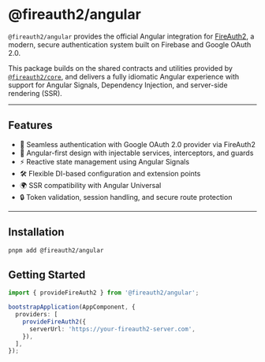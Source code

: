 # @fireauth2/angular

`@fireauth2/angular` provides the official Angular integration for [FireAuth2](https://github.com/ekkolon/fireauth2), a modern, secure authentication system built on Firebase and Google OAuth 2.0.

This package builds on the shared contracts and utilities provided by [`@fireauth2/core`](../core), and delivers a fully idiomatic Angular experience with support for Angular Signals, Dependency Injection, and server-side rendering (SSR).

---

## Features

- 🔐 Seamless authentication with Google OAuth 2.0 provider via FireAuth2
- 🧩 Angular-first design with injectable services, interceptors, and guards
- ⚡ Reactive state management using Angular Signals
- 🛠️ Flexible DI-based configuration and extension points
- 🌍 SSR compatibility with Angular Universal
- 🔒 Token validation, session handling, and secure route protection

---

## Installation

```bash
pnpm add @fireauth2/angular
```

## Getting Started

```ts
import { provideFireAuth2 } from '@fireauth2/angular';

bootstrapApplication(AppComponent, {
  providers: [
    provideFireAuth2({
      serverUrl: 'https://your-fireauth2-server.com',
    }),
  ],
});

```
